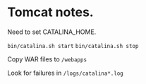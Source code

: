# Tomcat notes.

Need to set CATALINA_HOME.

`bin/catalina.sh start`
`bin/catalina.sh stop`

Copy WAR files to `/webapps`

Look for failures in `/logs/catalina*.log`

